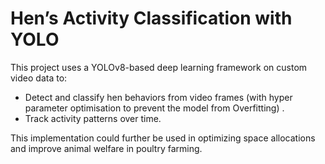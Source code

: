 # Hen’s Activity Classification with YOLO

This project uses a YOLOv8-based deep learning framework on custom video data to:

- Detect and classify hen behaviors from video frames (with hyper parameter optimisation to prevent the model from Overfitting) .
- Track activity patterns over time.

This implementation could further be used in optimizing space allocations and improve animal welfare in poultry farming.